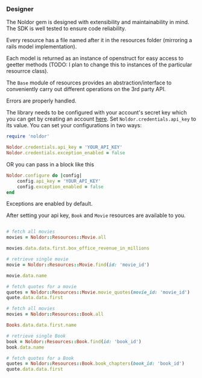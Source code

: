 ### Designer

The Noldor gem is designed with extensibility and maintainability in mind. 
The SDK is well tested to ensure code reliability.

Every resource has a file named after it in the resources folder (mirroring a rails model implementation).

Each model is returned as an instance of openstruct for easy access to geetter methods (TODO: I plan to change this to instances of the particular resourrce class).

The `Base` module of resources provides an abstraction/interface to conveniently carry out different operations on the 3rd party API.

Errors are properly handled.


The library needs to be configured with your account's secret key which you can get by creating an account [here](https://the-one-api.dev/). Set `Noldor.credentials.api_key` to its value. You can set your configurations in two ways:

```ruby
require 'noldor'

Noldor.credentials.api_key = 'YOUR_API_KEY'
Noldor.credentials.exception_enabled = false

```

OR you can pass in a block like this

```ruby
Noldor.configure do |config|
    config.api_key = 'YOUR_API_KEY'
    config.exception_enabled = false
end

```

Exceptions are enabled by default.


After setting your api key, `Book` and `Movie` resources are available to you.

```ruby

# fetch all movies
movies = Noldor::Resources::Movie.all

movies.data.data.first.box_office_revenue_in_millions

# retrieve single movie
movie = Noldor::Resources::Movie.find(id: 'movie_id')

movie.data.name

# fetch quotes for a movie
quotes = Noldor::Resources::Movie.movie_quotes(movie_id: 'movie_id')
quote.data.data.first

# fetch all movies
movies = Noldor::Resources::Book.all

Books.data.data.first.name

# retrieve single Book
book = Noldor::Resources::Book.find(id: 'book_id')
book.data.name

# fetch quotes for a Book
quotes = Noldor::Resources::Book.book_chapters(book_id: 'book_id')
quote.data.data.first
```
